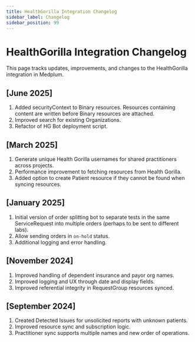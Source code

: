 ```yaml
---
title: HealthGorilla Integration Changelog
sidebar_label: Changelog
sidebar_position: 99
---
```


# HealthGorilla Integration Changelog

This page tracks updates, improvements, and changes to the HealthGorilla integration in Medplum.

## [June 2025]

1. Added securityContext to Binary resources. Resources containing content are written before Binary resources are attached.
2. Improved search for existing Organizations.
3. Refactor of HG Bot deployment script.

## [March 2025]

1. Generate unique Health Gorilla usernames for shared practitioners across projects.
2. Performance improvement to fetching resources from Health Gorilla.
3. Added option to create Patient resource if they cannot be found when syncing resources.

## [January 2025]

1. Initial version of order splitting bot to separate tests in the same ServiceRequest into multiple orders (perhaps to be sent to different labs).
2. Allow sending orders in `on-hold` status.
3. Additional logging and error handling.

## [November 2024]

1. Improved handling of dependent insurance and payor org names.
2. Improved logging and UX through date and display fields.
3. Improved referential integrity in RequestGroup resources synced.

## [September 2024]

1. Created Detected Issues for unsolicited reports with unknown patients.
2. Improved resource sync and subscription logic.
3. Practitioner sync supports multiple names and new order of operations.

<!-- Add new entries below as changes are made -->
